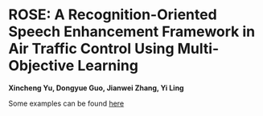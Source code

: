 # ROSE: A Recognition-Oriented Speech Enhancement Framework in Air Traffic Control Using Multi-Objective Learning
**Xincheng Yu, Dongyue Guo, Jianwei Zhang, Yi Ling**

Some examples can be found [here](https://github.com/XCYu-0903/ROSE-demo)
